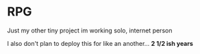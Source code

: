 # RPG

Just my other tiny project im working solo, internet person

I also don't plan to deploy this for like an another...
**2 1/2 ish years**